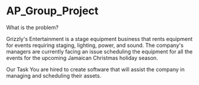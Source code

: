 # AP_Group_Project

What is the problem?

Grizzly's Entertainment is a stage equipment business that rents equipment for events requiring staging, lighting, power, and sound. 
The company's managers are currently facing an issue scheduling the equipment for all the events for the upcoming Jamaican Christmas holiday season.

Our Task
 You are hired to create software that will assist the company in managing and scheduling their assets.
